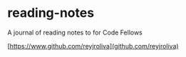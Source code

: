 # reading-notes
A journal of reading notes to for Code Fellows

[https://www.github.com/reyjroliva](github.com/reyjroliva)
